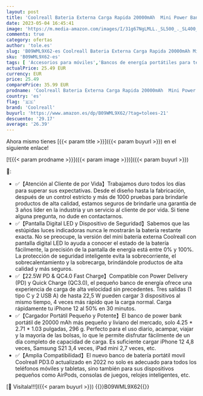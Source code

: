 ```yaml
---
layout: post
title: 'Coolreall Bateria Externa Carga Rapida 20000mAh  Mini Power Bank 22.5W PD & QC 4.0  Cargador Portatil 3A  USB C Input/Output  LED Compatible con iPhone Samsung Xiaomi Huawei iPad etc [2022Versión]'
date: 2023-05-04 16:45:41
image: 'https://m.media-amazon.com/images/I/31g67NgLMLL._SL500_._SL400_.jpg'
comments: true
category: ofertas
author: 'tole.es'
slug: 'B09WML9X62-es Coolreall Bateria Externa Carga Rapida 20000mAh Mini Power...'
sku: 'B09WML9X62-es'
tags: [ 'Accesorios para móviles','Bancos de energía portátiles para teléfonos móviles','Cargadores para móviles','Comunicación móvil y accesorios','Electrónica','coolreall','ipad','iphone','🇪🇸', ]
actualPrice: 25.49 EUR
currency: EUR
price: 25.49
comparePrice: 35.99 EUR
prodname: 'Coolreall Bateria Externa Carga Rapida 20000mAh  Mini Power Bank 22.5W PD & QC 4.0  Cargador Portatil 3A  USB C Input/Output  LED Compatible con iPhone Samsung Xiaomi Huawei iPad etc [2022Versión]'
country: 'es'
flag: '🇪🇸'
brand: 'Coolreall'
buyurl: 'https://www.amazon.es/dp/B09WML9X62/?tag=tolees-21'
descuento: '29.17'
average: '26.39'
---
```


Ahora mismo tienes [{{< param title >}}]({{< param buyurl >}}) en el siguiente enlace!

[![{{< param prodname >}}]({{< param image >}})]({{< param buyurl >}})

🔎:

- ✅【Atención al Cliente de por Vida】Trabajamos duro todos los días para superar sus expectativas. Desde el diseño hasta la fabricación, después de un control estricto y más de 1000 pruebas para brindarle productos de alta calidad, estamos seguros de brindarle una garantía de 3 años líder en la industria y un servicio al cliente de por vida. Si tiene alguna pregunta, no dude en contactarnos.
- ✅【Pantalla Digital LED y Dispositivo de Seguridad】Sabemos que las estúpidas luces indicadoras nunca le mostrarán la batería restante exacta. No se preocupe, la versión del mini batería externa Coolreall con pantalla digital LED lo ayuda a conocer el estado de la batería fácilmente, la precisión de la pantalla de energía está entre 0% y 100%. La protección de seguridad inteligente evita la sobrecorriente, el sobrecalentamiento y la sobrecarga, brindándole productos de alta calidad y más seguros.
- ✅【22.5W PD & QC4.0 Fast Charge】Compatible con Power Delivery (PD) y Quick Charge (QC3.0), el pequeño banco de energía ofrece una experiencia de carga de alta velocidad sin precedentes. Tres salidas (1 tipo C y 2 USB A) de hasta 22,5 W pueden cargar 3 dispositivos al mismo tiempo, 4 veces más rápido que la carga normal. Carga rápidamente tu iPhone 12 al 50% en 30 minutos.
- ✅【Cargador Portátil Pequeño y Potente】El banco de power bank portátil de 20000 mAh más pequeño y liviano del mercado, solo 4.25 * 2.71 * 1.03 pulgadas, 296 g. Perfecto para el uso diario, acampar, viajar y la mayoría de las bolsas, lo que le permite disfrutar fácilmente de un día completo de capacidad de carga. Es suficiente cargar iPhone 12 4,8 veces, Samsung S21 3,4 veces, iPad mini 2,7 veces, etc.
- ✅【Amplia Compatibilidad】El nuevo banco de batería portátil movil Coolreall PD3.0 actualizado en 2022 no solo es adecuado para todos los teléfonos móviles y tabletas, sino también para sus dispositivos pequeños como AirPods, consolas de juegos, relojes inteligentes, etc.

[🛒 Visítala!!!]({{< param buyurl >}})
{{<world>}}B09WML9X62{{</world>}}

